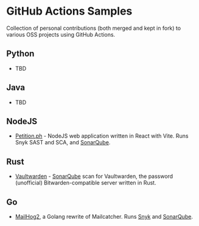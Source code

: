 # GitHub Actions Samples

Collection of personal contributions (both merged and kept in fork) to various OSS projects using GitHub Actions.

## Python

- TBD

## Java

- TBD

## NodeJS

- [Petition.ph](https://github.com/guerzon/petition/security/code-scanning) - NodeJS web application written in React with Vite. Runs Snyk SAST and SCA, and [SonarQube](https://sonarcloud.io/project/overview?id=guerzon_petition).

## Rust

- [Vaultwarden](https://github.com/guerzon/vaultwarden_rust/security/code-scanning) - [SonarQube](https://sonarcloud.io/project/overview?id=guerzon_vaultwarden_rust) scan for Vaultwarden, the password (unofficial) Bitwarden-compatible server written in Rust.

## Go

- [MailHog2](https://github.com/guerzon/MailHog/tree/main/.github/workflows), a Golang rewrite of Mailcatcher. Runs [Snyk](https://github.com/guerzon/MailHog/security/code-scanning) and [SonarQube](https://sonarcloud.io/project/overview?id=guerzon_mailhog2).